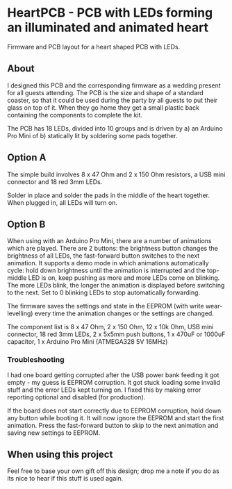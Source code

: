 # HeartPCB - PCB with LEDs forming an illuminated and animated heart
Firmware and PCB layout for a heart shaped PCB with LEDs.

## About
I designed this PCB and the corresponding firmware as a wedding present for all guests attending. The PCB is the size and shape of a standard coaster, so that it could be used during the party by all guests to put their glass on top of it. When they go home they get a small plastic back containing the components to complete the kit.

The PCB has 18 LEDs, divided into 10 groups and is driven by a) an Arduino Pro Mini of b) statically lit by soldering some pads together.

## Option A
The simple build involves 8 x 47 Ohm and 2 x 150 Ohm resistors, a USB mini connector and 18 red 3mm LEDs.

Solder in place and solder the pads in the middle of the heart together. When plugged in, all LEDs will turn on.

## Option B
When using with an Arduino Pro Mini, there are a number of animations which are played. There are 2 buttons: the brightness button changes the brightness of all LEDs, the fast-forward button switches to the next animation. It supports a demo mode in which animations automatically cycle: hold down brightness until the animation is interrupted and the top-middle LED is on, keep pushing as more and more LEDs come on blinking. The more LEDs blink, the longer the animation is displayed before switching to the next. Set to 0 blinking LEDs to stop automatically forwarding.

The firmware saves the settings and state in the EEPROM (with write wear-levelling) every time the animation changes or the settings are changed.

The component list is 8 x 47 Ohm, 2 x 150 Ohm, 12 x 10k Ohm, USB mini connector, 18 red 3mm LEDs, 2 x 5x5mm push buttons, 1 x 470uF or 1000uF capacitor, 1 x Arduino Pro Mini (ATMEGA328 5V 16MHz)

### Troubleshooting
I had one board getting corrupted after the USB power bank feeding it got empty - my guess is EEPROM corruption. It got stuck loading some invalid stuff and the error LEDs kept turning on.
I fixed this by making error reporting optional and disabled (for production).

If the board does not start correctly due to EEPROM corruption, hold down any button while booting it.
It will now ignore the EEPROM and start the first animation. Press the fast-forward button to skip to the next animation and saving new settings to EEPROM.

## When using this project
Feel free to base your own gift off this design; drop me a note if you do as its nice to hear if this stuff is used again.
